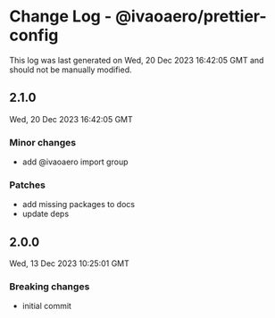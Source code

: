 # Change Log - @ivaoaero/prettier-config

This log was last generated on Wed, 20 Dec 2023 16:42:05 GMT and should not be manually modified.

## 2.1.0
Wed, 20 Dec 2023 16:42:05 GMT

### Minor changes

- add @ivaoaero import group

### Patches

- add missing packages to docs
- update deps

## 2.0.0
Wed, 13 Dec 2023 10:25:01 GMT

### Breaking changes

- initial commit

